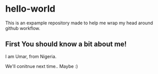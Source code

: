 # hello-world
This is an expample repository made to help me wrap my head around github workflow.

## First You should know a bit about me!

I am Umar, from Nigeria.

We'll conitnue next time.. Maybe :)
